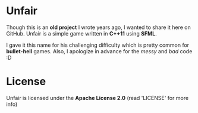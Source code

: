 # Unfair
Though this is an **old project** I wrote years ago, I wanted to share it here on GitHub.
Unfair is a simple game written in **C++11** using **SFML**.

I gave it this name for his challenging difficulty which is pretty common for
**bullet-hell** games. Also, I apologize in advance for the *messy* and *bad* code :D

# License
Unfair is licensed under the **Apache License 2.0** (read 'LICENSE' for more info)
